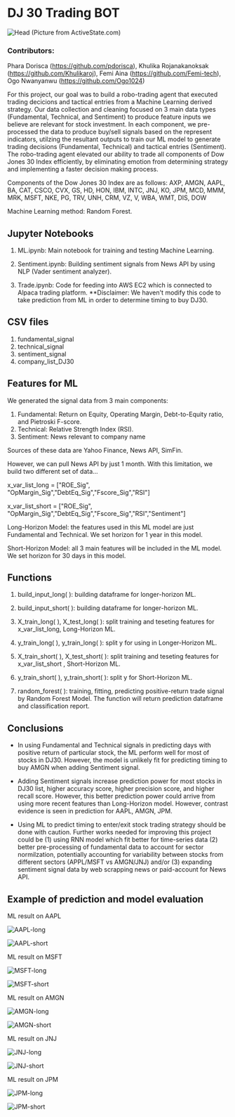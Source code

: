 # DJ 30 Trading BOT

![Head](Head.PNG)
(Picture from ActiveState.com)

### Contributors: 
Phara Dorisca (https://github.com/pdorisca), Khulika Rojanakanoksak (https://github.com/Khulikaroj), Femi Aina (https://github.com/Femi-tech), Ogo Nwanyanwu (https://github.com/Ogo1024)

For this project, our goal was to build a robo-trading agent that executed trading decicions and tactical entries from a Machine Learning derived strategy. Our data collection and cleaning focused on 3 main data types (Fundamental, Technical, and Sentiment) to produce feature inputs we believe are relevant for stock investment. In each component, we pre-processed the data to produce buy/sell signals based on the represent indicators, utilzing the resultant outputs to train our ML model to generate trading decisions (Fundamental, Technical) and tactical entries (Sentiment). The robo-trading agent elevated our ability to trade all components of Dow Jones 30 Index efficiently, by eliminating emotion from determining strategy and implementing a faster decision making process. 

Components of the Dow Jones 30 Index are as follows: AXP, AMGN, AAPL, BA, CAT, CSCO, CVX, GS, HD, HON, IBM, INTC, JNJ, KO, JPM, MCD, MMM, MRK, MSFT, NKE, PG, TRV, UNH, CRM, VZ, V, WBA, WMT, DIS, DOW

Machine Learning method: Random Forest. 

## Jupyter Notebooks

1. ML.ipynb: Main notebook for training and testing Machine Learning.

2. Sentiment.ipynb: Building sentiment signals from News API by using NLP (Vader sentiment analyzer).

3. Trade.ipynb: Code for feeding into AWS EC2 which is connected to Alpaca trading platform. **Disclaimer: We haven't modify this code to take prediction from ML in order to determine timing to buy DJ30. 

## CSV files

1. fundamental_signal
2. technical_signal
3. sentiment_signal
4. company_list_DJ30

## Features for ML

We generated the signal data from 3 main components:
1. Fundamental: Return on Equity, Operating Margin, Debt-to-Equity ratio, and Pietroski F-score.
2. Technical: Relative Strength Index (RSI).
3. Sentiment: News relevant to company name

Sources of these data are Yahoo Finance, News API, SimFin.

However, we can pull News API by just 1 month. With this limitation, we build two different set of data...

x_var_list_long = ["ROE_Sig", "OpMargin_Sig","DebtEq_Sig","Fscore_Sig","RSI"]

x_var_list_short = ["ROE_Sig", "OpMargin_Sig","DebtEq_Sig","Fscore_Sig","RSI","Sentiment"]

Long-Horizon Model: the features used in this ML model are just Fundamental and Technical. We set horizon for 1 year in this model.

Short-Horizon Model:  all 3 main features will be included in the ML model. We set horizon for 30 days in this model.

## Functions

1. build_input_long( ): building dataframe for longer-horizon ML.

2. build_input_short( ): building dataframe for longer-horizon ML.

3. X_train_long( ), X_test_long( ): split training and teseting features for x_var_list_long, Long-Horizon ML.

4. y_train_long( ), y_train_long( ): split y for using in Longer-Horizon ML.

5. X_train_short( ), X_test_short( ): split training and teseting features for x_var_list_short , Short-Horizon ML.

6. y_train_short( ), y_train_short( ): split y for  Short-Horizon ML.

7. random_forest( ): training, fitting, predicting positive-return trade signal by Random Forest Model. The function will return prediction dataframe and classification report.

## Conclusions

* In using Fundamental and Technical signals in predicting days with positive return of particular stock, the ML perform well for most of stocks in DJ30. However, the model is unlikely fit for predicting timing to buy AMGN when adding Sentiment signal.

* Adding Sentiment signals increase prediction power for most stocks in DJ30 list, higher accuracy score, higher precision score, and higher recall score. However, this better prediction power could arrive from using more recent features than Long-Horizon model. However, contrast evidence is seen in prediction for AAPL, AMGN, JPM.

* Using ML to predict timing to enter/exit stock trading strategy should be done with caution. Further works needed for improving this project could be (1) using RNN model which fit better for time-series data (2) better pre-processing of fundamental data to account for sector normilzation, potentially accounting for variability between stocks from different sectors (APPL/MSFT vs AMGN/JNJ) and/or (3) expanding sentiment signal data by web scrapping news or paid-account for News API. 

## Example of prediction and model evaluation

ML result on AAPL

![AAPL-long](AAPL-long.PNG)

![AAPL-short](AAPL-short.PNG)

ML result on MSFT

![MSFT-long](MSFT-long.PNG)

![MSFT-short](MSFT-short.PNG)

ML result on AMGN

![AMGN-long](AMGN-long.PNG)

![AMGN-short](AMGN-short.PNG)

ML result on JNJ

![JNJ-long](JNJ-long.PNG)

![JNJ-short](JNJ-short.PNG)

ML result on JPM

![JPM-long](JPM-long.PNG)

![JPM-short](JPM-short.PNG)



